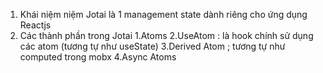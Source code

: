 1. Khái niệm niệm
 Jotai  là 1 management state dành riêng cho ứng dụng Reactjs
2. Các thành phần trong Jotai
   1.Atoms
   2.UseAtom : là hook chính sử dụng các atom  (tương tự như useState)
   3.Derived Atom ; tương tự như computed trong mobx
   4.Async Atoms
 